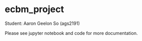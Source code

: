 # ecbm_project

Student: Aaron Geelon So (ags2191)

Please see jupyter notebook and code for more documentation.